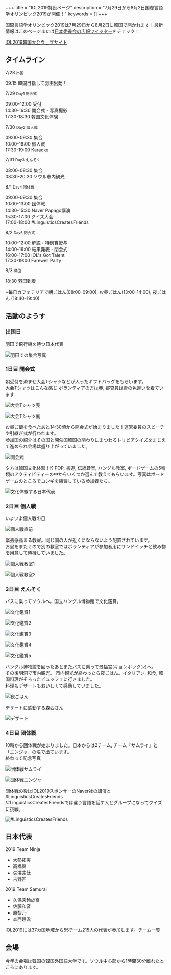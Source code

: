 +++
title = "IOL2019特設ページ"
description = "7月29日から8月2日国際言語学オリンピック2019が開催！"
keywords = []
+++

国際言語学オリンピック2019は7月29日から8月2日に韓国で開かれます！最新情報はこのページまたは[日本委員会の広報ツイッター](https://twitter.com/iolingjapan)をチェック！

[IOL2019韓国大会ウェブサイト](https://iol2019.com/)

## タイムライン

<div class="container">
  <div>
    <div class="tlhead done"></div>
    <p class="tldate">7/28 <small>出国</small></p>
    <p class="tlbody">09:15 韓国目指して羽田出発！</p>
  </div>
  <div class="tlbig">
    <div class="tlhead done"></div>
    <p class="tldate">7/29 <small>Day1 開会式</small></p>
    <p class="tlbody">09:00-12:00 受付<br>14:30-16:30 開会式・写真撮影<br>17:30-18:30 韓国文化体験</p>
  </div>
  <div>
    <div class="tlhead done"></div>
    <p class="tldate">7/30 <small>Day2 個人戦</small></p>
    <p class="tlbody">09:00-09:30 集合<br>10:00-16:00 個人戦<br>17:30-19:00 Karaoke</p>
  </div>
  <div>
    <div class="tlhead done"></div>
    <p class="tldate">7/31 <small>Day3 えんそく</small></p>
    <p class="tlbody">08:00-08:30	集合<br>08:30-20:30 ソウル市内観光</p>
  </div>
  <div class="tlbigger">
    <div class="tlhead done"></div>
    <p class="tldate">8/1 <small class="tl1let">Day4 団体戦</small></p>
    <p class="tlbody">09:00-09:30	集合<br>10:00-13:00 団体戦<br>14:30-15:30 Naver Papago講演<br>15:30-17:00 クイズ大会<br>17:00-18:00 #LinguisticsCreatesFriends</p>
  </div>
  <div class="tlbig">
    <div class="tlhead done"></div>
    <p class="tldate">8/2 <small class="tl1let">Day5 閉会式</small></p>
    <p class="tlbody">10:00-12:00 解説・特別賞授与<br>14:00-16:00 結果発表・閉会式<br>16:00-17:00 IOL's Got Talent<br>17:30-19:00 Farewell Party</p>
  </div>
  <div>
    <div class="tlhead prog"></div>
    <p class="tldate">8/3 <small class="tl1let">帰国</small></p>
    <p class="tlbody">18:30 羽田到着</p>
  </div>
</div>

<div class="panel panel-default">
  <div class="panel-body">+毎日カフェテリアで朝ごはん(08:00-09:00), お昼ごはん(13:00-14:00), 夜ごはん (18:40-19:40)<br>
  </div>
</div>

## 活動のようす

### 出国日

羽田で飛行機を待つ日本代表

![](/img/IOL2019/D0.JPG "羽田での集合写真")

### 1日目 開会式

朝受付を済ませ大会Tシャツなどが入ったギフトバッグをもらいます。  
大会Tシャツはこんな感じ ボランティアの方は赤, 審査員は青の色違いを着ています

<div>
<p class="col-md-6">
  <img src="/img/IOL2019/D4-3_.JPG" alt="大会Tシャツ表" title="大会Tシャツ表">
</p>
<p class="col-md-6">
  <img src="/img/IOL2019/D4-4.JPG" alt="大会Tシャツ裏" title="大会Tシャツ裏">
</p>
</div>

お昼ご飯を食べたあと14:30頃から開会式が始まりました！運営委員のスピーチや引継ぎ式が行われます。  
参加国の紹介はその国と開催国韓国の関わりにまつわるトリビアクイズをまじえて進められ会場は盛り上がっていました。

![開会式](/img/IOL2019/D1-1.JPG "開会式")

夕方は韓国文化体験！K-POP, 書道, 伝統音楽, ハングル教室, ボードゲームの5種類のアクティビティーの中からいくつか選んで教えてもらいます。写真はボードゲームのところでコンギを練習している参加者たち。

![文化体験する日本代表](/img/IOL2019/D1-2.JPG "文化体験する日本代表")

### 2日目 個人戦

いよいよ個人戦の日

![個人戦直前](/img/IOL2019/D2-1.JPG "個人戦直前")

緊張感高まる教室。同じ国の人が近くにならないよう配置されています。  
お昼をまたぐので別の教室ではボランティアが参加者用にサンドイッチと飲み物を用意して待機していました。

![個人戦教室1](/img/IOL2019/D2-2.JPG "個人戦教室1")

![個人戦教室2](/img/IOL2019/D2-3.JPG "個人戦教室2")

### 3日目 えんそく

バスに乗ってソウルへ。国立ハングル博物館で文化鑑賞。

![文化鑑賞1](/img/IOL2019/D3-1.JPG "文化鑑賞1")

![文化鑑賞2](/img/IOL2019/D3-2.JPG "文化鑑賞2")

![文化鑑賞3](/img/IOL2019/D3-3.JPG "文化鑑賞3")

![文化鑑賞4](/img/IOL2019/D3-4.JPG "文化鑑賞4")

![文化鑑賞5](/img/IOL2019/D3-5.JPG "文化鑑賞5")

ハングル博物館を回ったあとまたバスに乗って景福宮(キョンボックン)へ。  
その後明洞で市内観光。
市内観光が終わったら夜ごはん。イタリアン, 和食, 韓国料理がそろったビュッフェに行きました。  
料理もデザートもおいしくて感動していました。

![夜ごはん](/img/IOL2019/D3-7.JPG "夜ごはん")

デザートに感動する森西さん

![デザート](/img/IOL2019/D3-6.JPG "デザート")

### 4日目 団体戦

10時から団体戦が始まりました。日本からは2チーム, チーム「サムライ」と「ニンジャ」の名で出ています。  
終わって記念写真

![団体戦サムライ](/img/IOL2019/D4-1.jpg "団体戦サムライ")

![団体戦ニンジャ](/img/IOL2019/D4-2.JPG "団体戦ニンジャ")

団体戦の後はIOL2019スポンサーのNaver社の講演と#LinguisticsCreatesFriends  
/#LinguisticsCreatesFriendsでは違う言語を話す人とグループになってクイズに挑戦。

![#LinguisticsCreatesFriends](/img/IOL2019/D4-5.JPG "#LinguisticsCreatesFriends")


## 日本代表

<div class="panel panel-default col-md-6">
  <div class="panel-heading">2019 Team Ninja</div>
  <ul class="list-group">
    <li class="list-group-item">大勢拓実</li>
    <li class="list-group-item">高橋翼</li>
    <li class="list-group-item">矢澤宗汰</li>
    <li class="list-group-item">吉野匠</li>
  </ul>
</div>

<div class="panel panel-default col-md-6">
  <div class="panel-heading">2019 Team Samurai</div>
  <ul class="list-group">
    <li class="list-group-item">久保宮玲於奈</li>
    <li class="list-group-item">佐藤和音</li>
    <li class="list-group-item">原梨乃</li>
    <li class="list-group-item">森西理温</li>
  </ul>
</div>

IOL2019には37カ国地域から55チーム215人の代表が参加します。[チーム一覧](https://iol2019.com/team)

## 会場

今年の会場は韓国の韓国外国語大学です。ソウル中心部から1時間30分離れたところにあります。